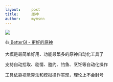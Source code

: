 ```yaml
---
layout:     post
title:      原神
author:     mymsnn
---
```


![](https://pic.superbed.cc/item/66eabfc02e3b94edab441bd3.jpg)

👍[ BetterGI - 更好的原神](https://github.com/babalae/better-genshin-impact)

大概是最简单好用、功能最繁多的原神自动化工具了

支持自动拾取、剧情、邀约、钓鱼、烹饪等自动化操作

工具依靠视觉算法和模拟操作实现，理论上不会封号

